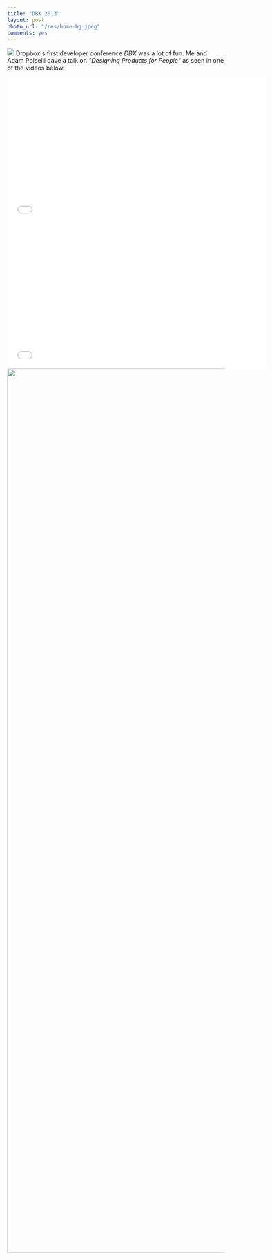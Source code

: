 ```yaml
---
title: "DBX 2013"
layout: post
photo_url: "/res/home-bg.jpeg"
comments: yes
---
```


![](http://farm8.staticflickr.com/7451/9254559408_e1026556da_k.jpg)
Dropbox's first developer conference *DBX* was a lot of fun. Me and Adam Polselli gave a talk on *"Designing Products for People"* as seen in one of the videos below.

<iframe src="//player.vimeo.com/video/70089044" width="600" height="337" frameborder="0" webkitallowfullscreen mozallowfullscreen allowfullscreen></iframe>

<iframe src="//player.vimeo.com/video/70663871" width="600" height="337" frameborder="0" webkitallowfullscreen mozallowfullscreen allowfullscreen></iframe>

<img src="http://farm4.staticflickr.com/3745/9254556280_10cbcba539_k.jpg" width="2048">
